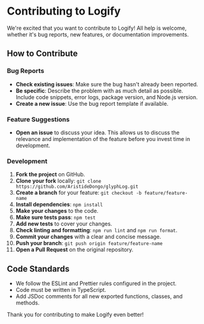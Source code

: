 # Contributing to Logify

We're excited that you want to contribute to Logify! All help is welcome, whether it's bug reports, new features, or documentation improvements.

## How to Contribute

### Bug Reports

- **Check existing issues**: Make sure the bug hasn't already been reported.
- **Be specific**: Describe the problem with as much detail as possible. Include code snippets, error logs, package version, and Node.js version.
- **Create a new issue**: Use the bug report template if available.

### Feature Suggestions

- **Open an issue** to discuss your idea. This allows us to discuss the relevance and implementation of the feature before you invest time in development.

### Development

1. **Fork the project** on GitHub.
2. **Clone your fork** locally: `git clone https://github.com/AristideDongo/glyphLog.git`
3. **Create a branch** for your feature: `git checkout -b feature/feature-name`
4. **Install dependencies**: `npm install`
5. **Make your changes** to the code.
6. **Make sure tests pass**: `npm test`
7. **Add new tests** to cover your changes.
8. **Check linting and formatting**: `npm run lint` and `npm run format`.
9. **Commit your changes** with a clear and concise message.
10. **Push your branch**: `git push origin feature/feature-name`
11. **Open a Pull Request** on the original repository.

## Code Standards

- We follow the ESLint and Prettier rules configured in the project.
- Code must be written in TypeScript.
- Add JSDoc comments for all new exported functions, classes, and methods.

Thank you for contributing to make Logify even better!